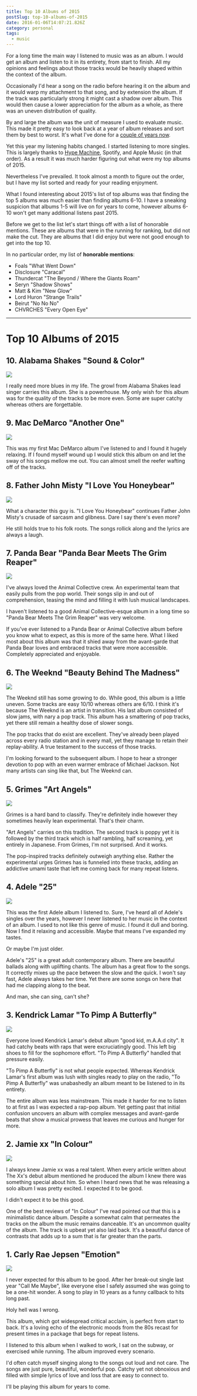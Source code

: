 ```yaml
---
title: Top 10 Albums of 2015
postSlug: top-10-albums-of-2015
date: 2016-01-06T14:07:21.826Z
category: personal
tags:
  - music
---
```


For a long time the main way I listened to music was as an album. I would get an album and listen to it in its entirety, from start to finish. All my opinions and feelings about those tracks would be heavily shaped within the context of the album.

Occasionally I'd hear a song on the radio before hearing it on the album and it would warp my attachment to that song, and by extension the album. If the track was particularly strong it might cast a shadow over album. This would then cause a lower appreciation for the album as a whole, as there was an uneven distribution of quality.

By and large the album was the unit of measure I used to evaluate music. This made it pretty easy to look back at a year of album releases and sort them by best to worst. It's what I've done for a [couple of years now](http://blog.hswolff.com/tag/music/).

Yet this year my listening habits changed. I started listening to more singles. This is largely thanks to [Hype Machine](http://hypem.com/), Spotify, and Apple Music (in that order). As a result it was much harder figuring out what were my top albums of 2015.

Nevertheless I've prevailed. It took almost a month to figure out the order, but I have my list sorted and ready for your reading enjoyment.

What I found interesting about 2015's list of top albums was that finding the top 5 albums was much easier than finding albums 6-10. I have a sneaking suspicion that albums 1-5 will live on for years to come, however albums 6-10 won't get many additional listens past 2015.

Before we get to the list let's start things off with a list of honorable mentions. These are albums that were in the running for ranking, but did not make the cut. They are albums that I did enjoy but were not good enough to get into the top 10.

In no particular order, my list of **honorable mentions**:

- Foals "What Went Down"
- Disclosure "Caracal"
- Thundercat "The Beyond / Where the Giants Roam"
- Seryn "Shadow Shows"
- Matt & Kim "New Glow"
- Lord Huron "Strange Trails"
- Beirut "No No No"
- CHVRCHES "Every Open Eye"

---

# Top 10 Albums of 2015

## 10. Alabama Shakes "Sound & Color"

![](/images/posts/2016/01/top10albumsfrom2015/10.jpg)

I really need more blues in my life. The growl from Alabama Shakes lead singer carries this album. She is a powerhouse. My only wish for this album was for the quality of the tracks to be more even. Some are super catchy whereas others are forgettable.

## 9. Mac DeMarco "Another One"

![](/images/posts/2016/01/top10albumsfrom2015/9.jpg)

This was my first Mac DeMarco album I've listened to and I found it hugely relaxing. If I found myself wound up I would stick this album on and let the sway of his songs mellow me out. You can almost smell the reefer wafting off of the tracks.

## 8. Father John Misty "I Love You Honeybear"

![](/images/posts/2016/01/top10albumsfrom2015/8.jpg)

What a character this guy is. "I Love You Honeybear" continues Father John Misty's crusade of sarcasm and glibness. Dare I say there's even more?

He still holds true to his folk roots. The songs rollick along and the lyrics are always a laugh.

## 7. Panda Bear "Panda Bear Meets The Grim Reaper"

![](/images/posts/2016/01/top10albumsfrom2015/7.jpg)

I've always loved the Animal Collective crew. An experimental team that easily pulls from the pop world. Their songs slip in and out of comprehension, teasing the mind and filling it with lush musical landscapes.

I haven't listened to a good Animal Collective-esque album in a long time so "Panda Bear Meets The Grim Reaper" was very welcome.

If you've ever listened to a Panda Bear or Animal Collective album before you know what to expect, as this is more of the same here. What I liked most about this album was that it shied away from the avant-garde that Panda Bear loves and embraced tracks that were more accessible. Completely appreciated and enjoyable.

## 6. The Weeknd "Beauty Behind The Madness"

![](/images/posts/2016/01/top10albumsfrom2015/6.jpeg)

The Weeknd still has some growing to do. While good, this album is a little uneven. Some tracks are easy 10/10 whereas others are 6/10. I think it's because The Weeknd is an artist in transition. His last album consisted of slow jams, with nary a pop track. This album has a smattering of pop tracks, yet there still remain a healthy dose of slower songs.

The pop tracks that do exist are excellent. They've already been played across every radio station and in every mall, yet they manage to retain their replay-ability. A true testament to the success of those tracks.

I'm looking forward to the subsequent album. I hope to hear a stronger devotion to pop with an even warmer embrace of Michael Jackson. Not many artists can sing like that, but The Weeknd can.

## 5. Grimes "Art Angels"

![](/images/posts/2016/01/top10albumsfrom2015/5.jpeg)

Grimes is a hard band to classify. They're definitely indie however they sometimes heavily lean experimental. That's their charm.

"Art Angels" carries on this tradition. The second track is poppy yet it is followed by the third track which is half rambling, half screaming, yet entirely in Japanese. From Grimes, I'm not surprised. And it works.

The pop-inspired tracks definitely outweigh anything else. Rather the experimental urges Grimes has is funneled into these tracks, adding an addictive umami taste that left me coming back for many repeat listens.

## 4. Adele "25"

![](/images/posts/2016/01/top10albumsfrom2015/4.jpg)

This was the first Adele album I listened to. Sure, I've heard all of Adele's singles over the years, however I never listened to her music in the context of an album. I used to not like this genre of music. I found it dull and boring. Now I find it relaxing and accessible. Maybe that means I've expanded my tastes.

Or maybe I'm just older.

Adele's "25" is a great adult contemporary album. There are beautiful ballads along with uplifting chants. The album has a great flow to the songs. It correctly mixes up the pace between the slow and the quick. I won't say fast, Adele always takes her time. Yet there are some songs on here that had me clapping along to the beat.

And man, she can sing, can't she?

## 3. Kendrick Lamar "To Pimp A Butterfly"

![](/images/posts/2016/01/top10albumsfrom2015/3.png)

Everyone loved Kendrick Lamar's debut album "good kid, m.A.A.d city". It had catchy beats with raps that were excruciatingly good. This left big shoes to fill for the sophomore effort. "To Pimp A Butterfly" handled that pressure easily.

"To Pimp A Butterfly" is not what people expected. Whereas Kendrick Lamar's first album was lush with singles ready to play on the radio, "To Pimp A Butterfly" was unabashedly an album meant to be listened to in its entirety.

The entire album was less mainstream. This made it harder for me to listen to at first as I was expected a rap-pop album. Yet getting past that initial confusion uncovers an album with complex messages and avant-garde beats that show a musical prowess that leaves me curious and hunger for more.

## 2. Jamie xx "In Colour"

![](/images/posts/2016/01/top10albumsfrom2015/2.png)

I always knew Jamie xx was a real talent. When every article written about The Xx's debut album mentioned he produced the album I knew there was something special about him. So when I heard news that he was releasing a solo album I was pretty excited. I expected it to be good.

I didn't expect it to be this good.

One of the best reviews of "In Colour" I've read pointed out that this is a minimalistic dance album. Despite a somewhat calm that permeates the tracks on the album the music remains danceable. It's an uncommon quality of the album. The track is upbeat yet also laid back. It's a beautiful dance of contrasts that adds up to a sum that is far greater than the parts.

## 1. Carly Rae Jepsen "Emotion"

![](/images/posts/2016/01/top10albumsfrom2015/1.png)

I never expected for this album to be good. After her break-out single last year "Call Me Maybe", like everyone else I safely assumed she was going to be a one-hit wonder. A song to play in 10 years as a funny callback to hits long past.

Holy hell was I wrong.

This album, which got widespread critical acclaim, is perfect from start to back. It's a loving echo of the electronic moods from the 80s recast for present times in a package that begs for repeat listens.

I listened to this album when I walked to work, I sat on the subway, or exercised while running. The album improved every scenario.

I'd often catch myself singing along to the songs out loud and not care. The songs are just pure, beautiful, wonderful pop. Catchy yet not obnoxious and filled with simple lyrics of love and loss that are easy to connect to.

I'll be playing this album for years to come.
